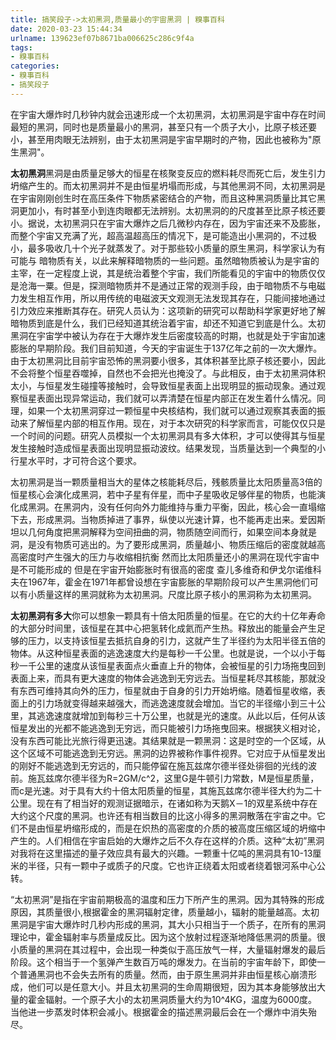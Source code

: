 ```yaml
---
title: 搞笑段子->太初黑洞,质量最小的宇宙黑洞 | 糗事百科
date: 2020-03-23 15:44:34
urlname: 139623ef07b8671ba006625c286c9f4a
tags: 
- 糗事百科
categories:
- 糗事百科
- 搞笑段子
---
```

在宇宙大爆炸时几秒钟内就会迅速形成一个太初黑洞，太初黑洞是宇宙中存在时间最短的黑洞，同时也是质量最小的黑洞，甚至只有一个质子大小，比原子核还要小，甚至用肉眼无法辨别，由于太初黑洞是宇宙早期时的产物，因此也被称为"原生黑洞"。

**太初黑洞**黑洞是由质量足够大的恒星在核聚变反应的燃料耗尽而死亡后，发生引力坍缩产生的。而太初黑洞并不是由恒星坍塌而形成，与其他黑洞不同，太初黑洞是在宇宙刚刚创生时在高压条件下物质紧密结合的产物，而且这种黑洞质量比其它黑洞更加小，有时甚至小到连肉眼都无法辨别。太初黑洞的的尺度甚至比原子核还要小。据说，太初黑洞只在宇宙大爆炸之后几微秒内存在，因为宇宙还来不及膨胀，而整个宇宙又充满了光，超高温超高压的情况下，是可能造出小黑洞的，不过极小，最多吸收几十个光子就蒸发了。对于那些较小质量的原生黑洞，科学家认为有可能与 暗物质有关，以此来解释暗物质的一些问题。虽然暗物质被认为是宇宙的主宰，在一定程度上说，其是统治着整个宇宙，我们所能看见的宇宙中的物质仅仅是沧海一粟。但是，探测暗物质并不是通过正常的观测手段，由于暗物质不与电磁力发生相互作用，所以用传统的电磁波天文观测无法发现其存在，只能间接地通过引力效应来推断其存在。研究人员认为：这项新的研究可以帮助科学家更好地了解暗物质到底是什么，我们已经知道其统治着宇宙，却还不知道它到底是什么。太初黑洞在宇宙学中被认为存在于大爆炸发生后密度较高的时期，也就是处于宇宙加速膨胀的早期阶段。我们目前知道，今天的宇宙诞生于137亿年之前的一次大爆炸。由于太初黑洞比目前宇宙恐怖的黑洞要小很多，其体积甚至比原子核还要小，因此不会将整个恒星吞噬掉，自然也不会把光也掩没了。与此相反，由于太初黑洞体积太小，与恒星发生碰撞等接触时，会导致恒星表面上出现明显的振动现象。通过观察恒星表面出现异常运动，我们就可以弄清楚在恒星内部正在发生着什么情况。同理，如果一个太初黑洞穿过一颗恒星中央核结构，我们就可以通过观察其表面的振动来了解恒星内部的相互作用。现在，对于本次研究的科学家而言，可能仅仅只是一个时间的问题。研究人员模拟一个太初黑洞具有多大体积，才可以使得其与恒星发生接触时造成恒星表面出现明显振动波纹。结果发现，当质量达到一个典型的小行星水平时，才可符合这个要求。

太初黑洞是当一颗质量相当大的星体之核能耗尽后，残骸质量比太阳质量高3倍的恒星核心会演化成黑洞，若中子星有伴星，而中子星吸收足够伴星的物质，也能演化成黑洞。在黑洞内，没有任何向外力能维持与重力平衡，因此，核心会一直塌缩下去，形成黑洞。当物质掉进了事界，纵使以光速计算，也不能再走出来。爱因斯坦以几何角度把黑洞解释为空间扭曲的洞，物质随空间而行，如果空间本身就是洞，是没有物质可逃出的。为了要形成黑洞，质量越小、物质压缩后的密度就越高 高密度时产生强大的压力与收缩相抗衡 然而比太阳质量还小的黑洞在现代宇宙中是不可能形成的 但是在宇宙开始膨胀时有很高的密度 查儿多维奇和伊戈尔诺维科夫在1967年，霍金在1971年都曾设想在宇宙膨胀的早期阶段可以产生黑洞他们可以有小质量这样的黑洞就称为太初黑洞。尺度比原子核小的黑洞称为太初黑洞。

**太初黑洞有多大**你可以想象一颗具有十倍太阳质量的恒星。在它的大约十亿年寿命的大部分时间里，该恒星在其中心把氢转化成氦而产生热。释放出的能量会产生足够的压力，以支持该恒星去抵抗自身的引力，这就产生了半径约为太阳半径五倍的物体。从这种恒星表面的逃逸速度大约是每秒一千公里。也就是说，一个以小于每秒一千公里的速度从该恒星表面点火垂直上升的物体，会被恒星的引力场拖曳回到表面上来，而具有更大速度的物体会逃逸到无穷远去。当恒星耗尽其核能，那就没有东西可维持其向外的压力，恒星就由于自身的引力开始坍缩。随着恒星收缩，表面上的引力场就变得越来越强大，而逃逸速度就会增加。当它的半径缩小到三十公里，其逃逸速度就增加到每秒三十万公里，也就是光的速度。从此以后，任何从该恒星发出的光都不能逃逸到无穷远，而只能被引力场拖曳回来。根据狭义相对论，没有东西可能比光旅行得更迅速。其结果就是一颗黑洞：这是时空的一个区域，从这个区域不可能逃逸到无穷远。黑洞的边界被称作事件视界。它对应于从恒星发出的刚好不能逃逸到无穷远的，而只能停留在施瓦兹席尔德半径处徘徊的光线的波前。施瓦兹席尔德半径为R=2GM/c^2，这里G是牛顿引力常数，M是恒星质量，而c是光速。对于具有大约十倍太阳质量的恒星，其施瓦兹席尔德半径大约为二十公里。现在有了相当好的观测证据暗示，在诸如称为天鹅X－1的双星系统中存在大约这个尺度的黑洞。也许还有相当数目的比这小得多的黑洞散落在宇宙之中。它们不是由恒星坍缩形成的，而是在炽热的高密度的介质的被高度压缩区域的坍缩中产生的。人们相信在宇宙启始的大爆炸之后不久存在这样的介质。这种“太初”黑洞对我将在这里描述的量子效应具有最大的兴趣。一颗重十亿吨的黑洞具有10-13厘米的半径，只有一颗中子或质子的尺度。它也许正绕着太阳或者绕着银河系中心公转。

“太初黑洞”是指在宇宙前期极高的温度和压力下所产生的黑洞。因为其特殊的形成原因，其质量很小,根据霍金的黑洞辐射定律，质量越小，辐射的能量越高。太初黑洞是宇宙大爆炸时几秒内形成的黑洞，其大小只相当于一个质子，在所有的黑洞理论中，霍金辐射率与质量成反比。因为这个放射过程逐渐地降低黑洞的质量。很小质量的黑洞在其过程中，会出现一种类似于高压放气一样，大量辐射爆发的最后阶段。这个相当于一个氢弹产生数百万吨的爆发力。在当前的宇宙年龄下，即使一个普通黑洞也不会失去所有的质量。然而，由于原生黑洞并非由恒星核心崩溃形成，他们可以是任意大小。并且太初黑洞的生命周期很短，因为其本身能够放出大量的霍金辐射。一个原子大小的太初黑洞质量大约为10^4KG，温度为6000度。当他进一步蒸发时体积会减小。根据霍金的描述黑洞最后会在一个爆炸中消失殆尽。



